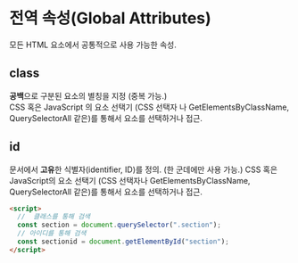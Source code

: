 # 전역 속성(Global Attributes)

모든 HTML 요소에서 공통적으로 사용 가능한 속성.

## class

**공백**으로 구분된 요소의 별칭을 지정 (중복 가능.) <br>
CSS 혹은 JavaScript 의 요소 선택기 (CSS 선택자 나 GetElementsByClassName, QuerySelectorAll 같은)를 통해서 요소를 선택하거나 접근.

## id

문서에서 **고유**한 식별자(identifier, ID)를 정의. (한 군데에만 사용 가능.)
CSS 혹은 JavaScript의 요소 선택기 (CSS 선택자나 GetElementsByClassName, QuerySelectorAll 같은)를 통해서 요소를 선택하거나 접근.

```html
<script>
  //  클래스를 통해 검색
  const section = document.querySelector(".section");
  // 아이디를 통해 검색
  const sectionid = document.getElementById("section");
</script>
```

